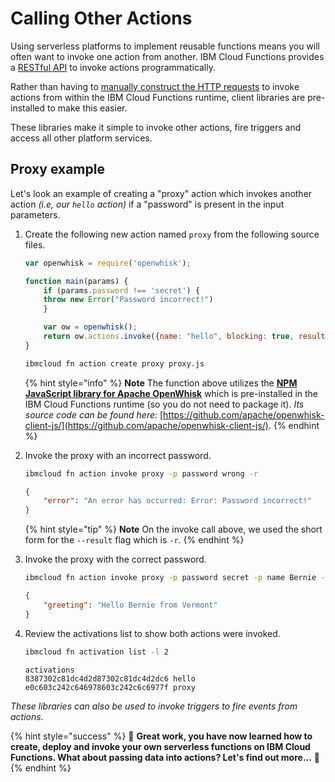 <!--
#
# Licensed to the Apache Software Foundation (ASF) under one or more
# contributor license agreements.  See the NOTICE file distributed with
# this work for additional information regarding copyright ownership.
# The ASF licenses this file to You under the Apache License, Version 2.0
# (the "License"); you may not use this file except in compliance with
# the License.  You may obtain a copy of the License at
#
#     http://www.apache.org/licenses/LICENSE-2.0
#
# Unless required by applicable law or agreed to in writing, software
# distributed under the License is distributed on an "AS IS" BASIS,
# WITHOUT WARRANTIES OR CONDITIONS OF ANY KIND, either express or implied.
# See the License for the specific language governing permissions and
# limitations under the License.
#
-->

# Calling Other Actions

Using serverless platforms to implement reusable functions means you will often want to invoke one action from another. IBM Cloud Functions provides a [RESTful API](http://petstore.swagger.io/?url=https://raw.githubusercontent.com/openwhisk/openwhisk/master/core/controller/src/main/resources/apiv1swagger.json) to invoke actions programmatically.

Rather than having to [manually construct the HTTP requests](https://github.com/apache/incubator-openwhisk/blob/master/docs/rest_api.md#actions) to invoke actions from within the IBM Cloud Functions runtime, client libraries are pre-installed to make this easier.

These libraries make it simple to invoke other actions, fire triggers and access all other platform services.

## Proxy example

Let's look an example of creating a "proxy" action which invokes another action _(i.e, our `hello` action)_ if a "password" is present in the input parameters.

1. Create the following new action named `proxy` from the following source files.

    ```javascript
    var openwhisk = require('openwhisk');

    function main(params) {
        if (params.password !== 'secret') {
        throw new Error("Password incorrect!")
        }

        var ow = openwhisk();
        return ow.actions.invoke({name: "hello", blocking: true, result: true, params: params})
    }
    ```

    ```bash
    ibmcloud fn action create proxy proxy.js
    ```

    {% hint style="info" %}
    **Note** The function above utilizes the **[NPM JavaScript library for Apache OpenWhisk](https://www.npmjs.com/package/openwhisk)** which is pre-installed in the IBM Cloud Functions runtime (so you do not need to package it). _Its source code can be found here:_ [https://github.com/apache/openwhisk-client-js/](https://github.com/apache/openwhisk-client-js/).
    {% endhint %}

1. Invoke the proxy with an incorrect password.

    ```bash
    ibmcloud fn action invoke proxy -p password wrong -r
    ```

    ```json
    {
        "error": "An error has occurred: Error: Password incorrect!"
    }
    ```

    {% hint style="tip" %}
    **Note** On the invoke call above, we used the short form for the `--result` flag which is `-r`.
    {% endhint %}

1. Invoke the proxy with the correct password.

    ```bash
    ibmcloud fn action invoke proxy -p password secret -p name Bernie -p place Vermont -r
    ```

    ```json
    {
        "greeting": "Hello Bernie from Vermont"
    }
    ```

1. Review the activations list to show both actions were invoked.

   ```bash
   ibmcloud fn activation list -l 2
   ```

   ```text
   activations
   8387302c81dc4d2d87302c81dc4d2dc6 hello
   e0c603c242c646978603c242c6c6977f proxy
   ```

_These libraries can also be used to invoke triggers to fire events from actions._

{% hint style="success" %}
🎉 **Great work, you have now learned how to create, deploy and invoke your own serverless functions on IBM Cloud Functions. What about passing data into actions? Let's find out more…** 🎉
{% endhint %}
